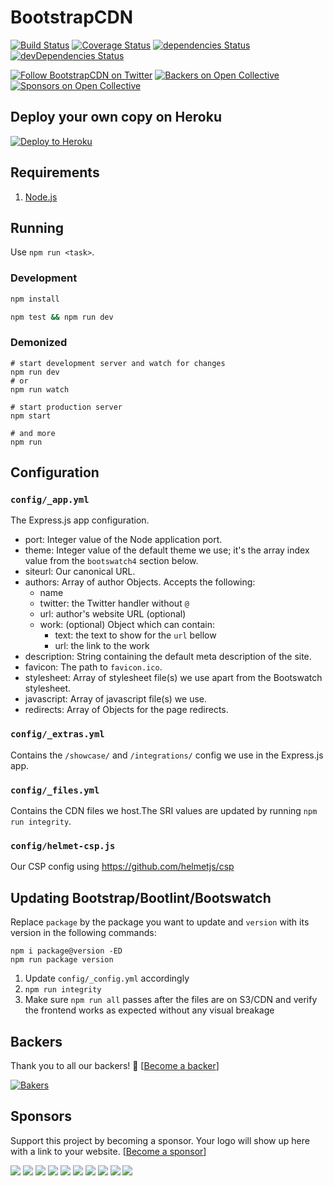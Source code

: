 # BootstrapCDN

[![Build Status](https://img.shields.io/circleci/project/github/MaxCDN/bootstrapcdn/develop.svg?style=flat-square)](https://circleci.com/gh/MaxCDN/bootstrapcdn)
[![Coverage Status](https://img.shields.io/coveralls/github/MaxCDN/bootstrapcdn.svg?style=flat-square)](https://coveralls.io/github/MaxCDN/bootstrapcdn)
[![dependencies Status](https://img.shields.io/david/MaxCDN/bootstrapcdn.svg?style=flat-square)](https://david-dm.org/MaxCDN/bootstrapcdn)
[![devDependencies Status](https://img.shields.io/david/dev/MaxCDN/bootstrapcdn.svg?style=flat-square)](https://david-dm.org/MaxCDN/bootstrapcdn?type=dev)

[![Follow BootstrapCDN on Twitter](https://img.shields.io/badge/twitter-@getBootstrapCDN-55acee.svg?style=flat-square)](https://twitter.com/getbootstrapcdn)
[![Backers on Open Collective](https://img.shields.io/opencollective/backers/getbootstrapcdn.svg?style=flat-square)](#backers)
[![Sponsors on Open Collective](https://img.shields.io/opencollective/sponsors/getbootstrapcdn.svg?style=flat-square)](#sponsors)

## Deploy your own copy on Heroku

[![Deploy to Heroku](https://www.herokucdn.com/deploy/button.svg)](https://heroku.com/deploy)

## Requirements

1. [Node.js](https://nodejs.org/)

## Running

Use `npm run <task>`.

### Development

```sh
npm install

npm test && npm run dev
```

### Demonized

```shell
# start development server and watch for changes
npm run dev
# or
npm run watch

# start production server
npm start

# and more
npm run
```

## Configuration

### `config/_app.yml`

The Express.js app configuration.

* port: Integer value of the Node application port.
* theme: Integer value of the default theme we use; it's the array index value from the `bootswatch4` section below.
* siteurl: Our canonical URL.
* authors: Array of author Objects. Accepts the following:
    * name
    * twitter: the Twitter handler without `@`
    * url: author's website URL (optional)
    * work: (optional) Object which can contain:
        * text: the text to show for the `url` bellow
        * url: the link to the work
* description: String containing the default meta description of the site.
* favicon: The path to `favicon.ico`.
* stylesheet: Array of stylesheet file(s) we use apart from the Bootswatch stylesheet.
* javascript: Array of javascript file(s) we use.
* redirects: Array of Objects for the page redirects.

### `config/_extras.yml`

Contains the `/showcase/` and `/integrations/` config we use in the Express.js app.

### `config/_files.yml`

Contains the CDN files we host.The SRI values are updated by running `npm run integrity`.

### `config/helmet-csp.js`

Our CSP config using <https://github.com/helmetjs/csp>

## Updating Bootstrap/Bootlint/Bootswatch

Replace `package` by the package you want to update and `version` with its version in the following commands:

```shell
npm i package@version -ED
npm run package version
```

1. Update `config/_config.yml` accordingly
2. `npm run integrity`
3. Make sure `npm run all` passes after the files are on S3/CDN and verify the frontend works as expected without any visual breakage

## Backers

Thank you to all our backers! 🙏 [[Become a backer](https://opencollective.com/getbootstrapcdn#backer)]

[![Bakers](https://opencollective.com/getbootstrapcdn/backers.svg?width=890)](https://opencollective.com/getbootstrapcdn#backers)

## Sponsors

Support this project by becoming a sponsor. Your logo will show up here with a link to your website. [[Become a sponsor](https://opencollective.com/getbootstrapcdn#sponsor)]

[![](https://opencollective.com/getbootstrapcdn/sponsor/0/avatar.svg)](https://opencollective.com/getbootstrapcdn/sponsor/0/website)
[![](https://opencollective.com/getbootstrapcdn/sponsor/1/avatar.svg)](https://opencollective.com/getbootstrapcdn/sponsor/1/website)
[![](https://opencollective.com/getbootstrapcdn/sponsor/2/avatar.svg)](https://opencollective.com/getbootstrapcdn/sponsor/2/website)
[![](https://opencollective.com/getbootstrapcdn/sponsor/3/avatar.svg)](https://opencollective.com/getbootstrapcdn/sponsor/3/website)
[![](https://opencollective.com/getbootstrapcdn/sponsor/4/avatar.svg)](https://opencollective.com/getbootstrapcdn/sponsor/4/website)
[![](https://opencollective.com/getbootstrapcdn/sponsor/5/avatar.svg)](https://opencollective.com/getbootstrapcdn/sponsor/5/website)
[![](https://opencollective.com/getbootstrapcdn/sponsor/6/avatar.svg)](https://opencollective.com/getbootstrapcdn/sponsor/6/website)
[![](https://opencollective.com/getbootstrapcdn/sponsor/7/avatar.svg)](https://opencollective.com/getbootstrapcdn/sponsor/7/website)
[![](https://opencollective.com/getbootstrapcdn/sponsor/8/avatar.svg)](https://opencollective.com/getbootstrapcdn/sponsor/8/website)
[![](https://opencollective.com/getbootstrapcdn/sponsor/9/avatar.svg)](https://opencollective.com/getbootstrapcdn/sponsor/9/website)
